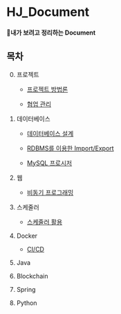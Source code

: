 # HJ_Document
#### 🔖내가 보려고 정리하는 Document



## 목차

0. 프로젝트

   - [프로젝트 방법론](https://github.com/lhynjn9/ETC_Tip/blob/628d3e1d801f20d2d5ba12bd56e80eb4ec82bc92/00_%ED%94%84%EB%A1%9C%EC%A0%9D%ED%8A%B8/%ED%94%84%EB%A1%9C%EC%A0%9D%ED%8A%B8_%EB%B0%A9%EB%B2%95%EB%A1%A0.md)

   - [협업 관리](https://github.com/lhynjn9/ETC_Tip/blob/628d3e1d801f20d2d5ba12bd56e80eb4ec82bc92/00_%ED%94%84%EB%A1%9C%EC%A0%9D%ED%8A%B8/%ED%98%91%EC%97%85_%EA%B4%80%EB%A6%AC.md)
1. 데이터베이스

   - [데이터베이스 설계](https://github.com/lhynjn9/ETC_Tip/blob/628d3e1d801f20d2d5ba12bd56e80eb4ec82bc92/01_DB/%EB%8D%B0%EC%9D%B4%ED%84%B0%EB%B2%A0%EC%9D%B4%EC%8A%A4_%EC%84%A4%EA%B3%84.md)

   - [RDBMS를 이용한 Import/Export](https://github.com/lhynjn9/ETC_Tip/blob/628d3e1d801f20d2d5ba12bd56e80eb4ec82bc92/01_DB/RDBMS%EB%A5%BC_%EC%9D%B4%EC%9A%A9%ED%95%9C_ImportExport%20.md)
   - [MySQL 프로시저](https://github.com/lhynjn9/HJ_Document/blob/master/01_%EB%8D%B0%EC%9D%B4%ED%84%B0%EB%B2%A0%EC%9D%B4%EC%8A%A4/MySQL%20%ED%94%84%EB%A1%9C%EC%8B%9C%EC%A0%80.pdf)
2. 웹

   - [비동기 프로그래밍](https://github.com/lhynjn9/HJ_Document/blob/master/02_%EC%9B%B9/%EB%B9%84%EB%8F%99%EA%B8%B0_%ED%94%84%EB%A1%9C%EA%B7%B8%EB%9E%98%EB%B0%8D.md)
3. 스케줄러

   - [스케줄러 활용](https://github.com/lhynjn9/HJ_Document/blob/master/03_%EC%8A%A4%EC%BC%80%EC%A4%84%EB%9F%AC/%EC%8A%A4%EC%BC%80%EC%A4%84%EB%9F%AC_%ED%99%9C%EC%9A%A9.md)
4. Docker

   - [CI/CD](https://github.com/lhynjn9/HJ_Document/blob/master/03_%EC%8A%A4%EC%BC%80%EC%A4%84%EB%9F%AC/%EC%8A%A4%EC%BC%80%EC%A4%84%EB%9F%AC_%ED%99%9C%EC%9A%A9.md)
5. Java
5. Blockchain
5. Spring
5. Python
